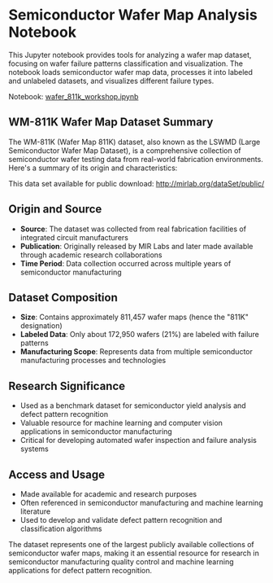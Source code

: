 # Semiconductor Wafer Map Analysis Notebook

This Jupyter notebook provides tools for analyzing a wafer map dataset, focusing on wafer failure patterns classification and visualization. The notebook loads semiconductor wafer map data, processes it into labeled and unlabeled datasets, and visualizes different failure types.

Notebook:  <a href="https://github.com/veloduff/wafer-prediction/blob/main/wafer_811k_workshop.ipynb">wafer_811k_workshop.ipynb</a>


## WM-811K Wafer Map Dataset Summary

The WM-811K (Wafer Map 811K) dataset, also known as the LSWMD (Large Semiconductor Wafer Map Dataset), is a comprehensive collection of semiconductor wafer testing data from real-world fabrication environments. Here's a summary of its origin and characteristics:

This data set available for public download: http://mirlab.org/dataSet/public/

## Origin and Source

- **Source**: The dataset was collected from real fabrication facilities of integrated circuit manufacturers
- **Publication**: Originally released by MIR Labs and later made available through academic research collaborations
- **Time Period**: Data collection occurred across multiple years of semiconductor manufacturing

## Dataset Composition

- **Size**: Contains approximately 811,457 wafer maps (hence the "811K" designation)
- **Labeled Data**: Only about 172,950 wafers (21%) are labeled with failure patterns
- **Manufacturing Scope**: Represents data from multiple semiconductor manufacturing processes and technologies

## Research Significance

- Used as a benchmark dataset for semiconductor yield analysis and defect pattern recognition
- Valuable resource for machine learning and computer vision applications in semiconductor manufacturing
- Critical for developing automated wafer inspection and failure analysis systems

## Access and Usage

- Made available for academic and research purposes
- Often referenced in semiconductor manufacturing and machine learning literature
- Used to develop and validate defect pattern recognition and classification algorithms

The dataset represents one of the largest publicly available collections of semiconductor wafer maps, making it an essential resource for research in semiconductor manufacturing quality control and machine learning applications for defect pattern recognition.